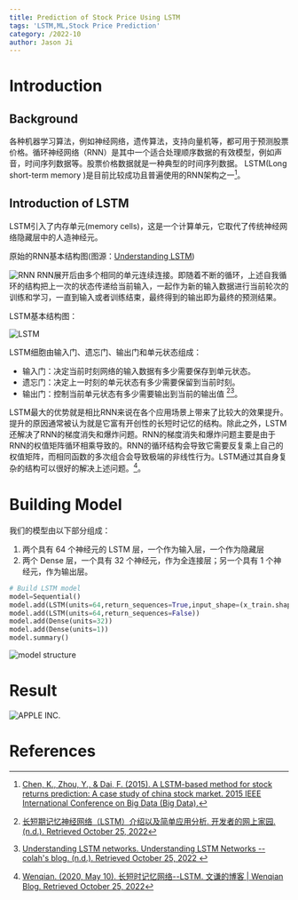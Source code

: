 ```yaml
---
title: Prediction of Stock Price Using LSTM
tags: 'LSTM,ML,Stock Price Prediction'
category: /2022-10
author: Jason Ji
---
```

# Introduction
## Background
各种机器学习算法，例如神经网络，遗传算法，支持向量机等，都可用于预测股票价格。循环神经网络（RNN）是其中一个适合处理顺序数据的有效模型，例如声音，时间序列数据等。股票价格数据就是一种典型的时间序列数据。
LSTM(Long short-term memory )是目前比较成功且普遍使用的RNN架构之一[^1]。
## Introduction of LSTM
LSTM引入了内存单元(memory cells)，这是一个计算单元，它取代了传统神经网络隐藏层中的人造神经元。

原始的RNN基本结构图(图源：[Understanding LSTM](http://colah.github.io/posts/2015-08-Understanding-LSTMs/))

![RNN](http://colah.github.io/posts/2015-08-Understanding-LSTMs/img/RNN-unrolled.png)
RNN展开后由多个相同的单元连续连接。即随着不断的循环，上述自我循环的结构把上一次的状态传递给当前输入，一起作为新的输入数据进行当前轮次的训练和学习，一直到输入或者训练结束，最终得到的输出即为最终的预测结果。

LSTM基本结构图：

![LSTM](http://colah.github.io/posts/2015-08-Understanding-LSTMs/img/LSTM3-chain.png)


LSTM细胞由输入门、遗忘门、输出门和单元状态组成：
* 输入门：决定当前时刻网络的输入数据有多少需要保存到单元状态。
* 遗忘门：决定上一时刻的单元状态有多少需要保留到当前时刻。
* 输出门：控制当前单元状态有多少需要输出到当前的输出值 [^2][^3]。

LSTM最大的优势就是相比RNN来说在各个应用场景上带来了比较大的效果提升。提升的原因通常被认为就是它富有开创性的长短时记忆的结构。除此之外，LSTM还解决了RNN的梯度消失和爆炸问题。RNN的梯度消失和爆炸问题主要是由于RNN的权值矩阵循环相乘导致的。RNN的循环结构会导致它需要反复乘上自己的权值矩阵，而相同函数的多次组合会导致极端的非线性行为。LSTM通过其自身复杂的结构可以很好的解决上述问题。[^4]。

# Building Model
我们的模型由以下部分组成：
1. 两个具有 64 个神经元的 LSTM 层，一个作为输入层，一个作为隐藏层
2. 两个 Dense 层，一个具有 32 个神经元，作为全连接层；另一个具有 1 个神经元，作为输出层。

``` python
# Build LSTM model
model=Sequential()
model.add(LSTM(units=64,return_sequences=True,input_shape=(x_train.shape[1],1)))
model.add(LSTM(units=64,return_sequences=False))
model.add(Dense(units=32))
model.add(Dense(units=1))
model.summary()
```
![model structure](https://s2.loli.net/2022/10/25/tCEIPlVBaRpFLqX.png)


# Result

![APPLE INC.](https://s2.loli.net/2022/10/25/5DR9Fs6KWC1Xhtd.png)

# References
[^1]:[Chen, K., Zhou, Y., &amp; Dai, F. (2015). A LSTM-based method for stock returns prediction: A case study of china stock market. 2015 IEEE International Conference on Big Data (Big Data).](https://doi.org/10.1109/bigdata.2015.7364089)  
[^2]:[长短期记忆神经网络（LSTM）介绍以及简单应用分析. 开发者的网上家园. (n.d.). Retrieved October 25, 2022](https://www.cnblogs.com/liuzhen1995/p/11625684.html )
[^3]:[Understanding LSTM networks. Understanding LSTM Networks -- colah's blog. (n.d.). Retrieved October 25, 2022 ](http://colah.github.io/posts/2015-08-Understanding-LSTMs/ )
[^4]:[Wenqian. (2020, May 10). 长短时记忆网络--LSTM. 文谦的博客 | Wenqian Blog. Retrieved October 25, 2022](http://www.wenqianzhao.cn/2020/05/10/lstm/)





